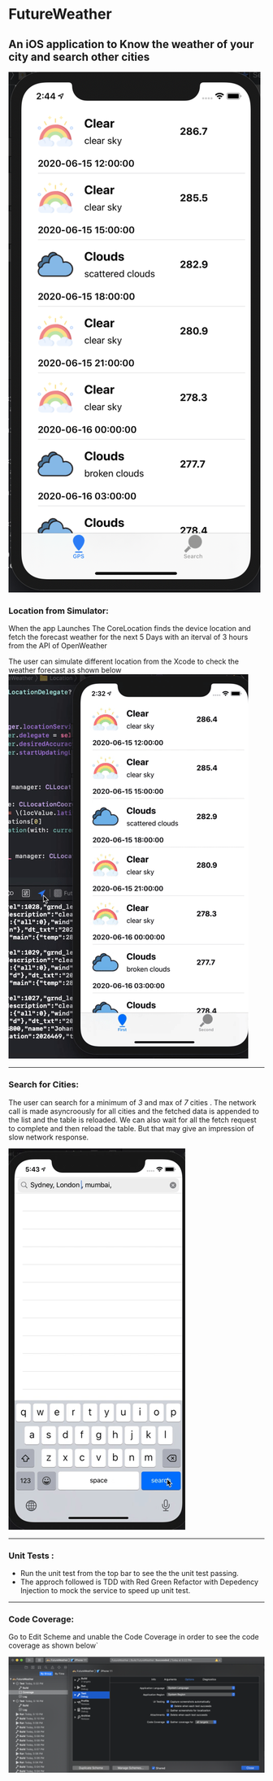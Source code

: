 # FutureWeather

## An **iOS** application to Know the weather of your city and search other cities 


![HeaderImage](futureweather.png)

### **Location from Simulator:**

When the app Launches The CoreLocation finds the device location and fetch the forecast weather for the next 5 Days with an iterval of 3 hours from the API of OpenWeather 

The user can simulate different location from the Xcode to check the weather forecast as shown below
![Location From Simulator](Forecast.gif)


---------------------------------------------------
### **Search for Cities:**

The user can search for a minimum of _3_ and max of _7_ cities . The network call is made asyncroously for all cities and the fetched data is appended to the list and the table is reloaded. We can also wait for all the fetch request to complete and then reload the table. But that may give an impression of slow network response.

![Search for Cities](Search.gif)


----------------------------------------------------
### **Unit Tests :**

- Run the unit test from the top bar to see the the unit test passing. 
- The approch followed is TDD with Red Green Refactor with Depedency Injection to mock the service to speed up unit test. 

---------------------------------------------------
### **Code Coverage:**

Go to Edit Scheme and unable the Code Coverage in order to see the code coverage as shown below`

![HeaderImage](CodeCoverage.png)

